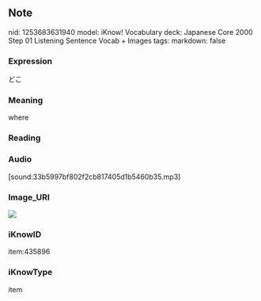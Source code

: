 ## Note
nid: 1253683631940
model: iKnow! Vocabulary
deck: Japanese Core 2000 Step 01 Listening Sentence Vocab + Images
tags: 
markdown: false

### Expression
どこ

### Meaning
where

### Reading


### Audio
[sound:33b5997bf802f2cb817405d1b5460b35.mp3]

### Image_URI
<!DOCTYPE html>
<title></title>
<img src="918f0a950c4f1f7ce43b60345c2a5cc9.jpg">



### iKnowID
item:435896

### iKnowType
item
